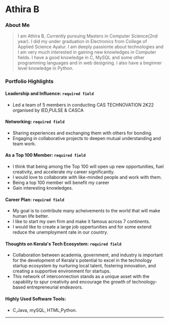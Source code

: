 # Athira B

### About Me

> I am Athira B, Currently pursuing Masters in Computer Science(2nd year). I did my under graduation in Electronics from College of Applied Science Ayalur. I am deeply passionte about technologies and I am very much interested in gaining new knowledges in Computer fields. I have a good knowledge in C, MySQL and some other programming languages and in web designing. I also have a beginner level knowledge in Python. 


### Portfolio Highlights



#### Leadership and Influence: `required field`

- Led a team of 5 members in conducting CAS TECHNOVATION 2K22 organised by IED,PULSE & CASCA

#### Networking: `required field`

- Sharing experiences and exchanging them with others for bonding.
- Engaging in collaborative projects to deepen mutual understanding and team work.

#### As a Top 100 Member: `required field`

- I think that being among the Top 100 will open up new opportunities, fuel creativity, and accelerate my career significantly.
- I would love to collaborate with like-minded people and work with them.
- Being a top 100 member will benefit my career 
- Gain interesting knowledges.

#### Career Plan: `required field`

- My goal is to contribute many acheivements to the world that will make human life better.
- I like to start my own firm and make it famous across 7 continents.
- I would like to create a large job oppertunities and for some extend reduce the unemployment rate in our country.

#### Thoughts on Kerala's Tech Ecosystem: `required field`

- Collaboration between academia, government, and industry is important for the development of Kerala's potential to excel in the technology startup ecosystem by nurturing local talent, fostering innovation, and creating a supportive environment for startups.
- This network of interconnection stands as a unique asset with the capability to spur creativity and encourage the growth of technology-based entrepreneurial endeavors.



#### Highly Used Software Tools:

- C,Java, mySQL, HTML,Python.

---
